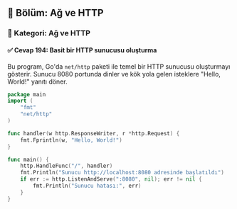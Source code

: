 ## 📘 Bölüm: Ağ ve HTTP  
### 🔹 Kategori: Ağ ve HTTP  
#### ✅ Cevap 194: Basit bir HTTP sunucusu oluşturma

Bu program, Go'da `net/http` paketi ile temel bir HTTP sunucusu oluşturmayı gösterir. Sunucu 8080 portunda dinler ve kök yola gelen isteklere "Hello, World!" yanıtı döner.

```go
package main
import (
    "fmt"
    "net/http"
)

func handler(w http.ResponseWriter, r *http.Request) {
    fmt.Fprintln(w, "Hello, World!")
}

func main() {
    http.HandleFunc("/", handler)
    fmt.Println("Sunucu http://localhost:8080 adresinde başlatıldı")
    if err := http.ListenAndServe(":8080", nil); err != nil {
        fmt.Println("Sunucu hatası:", err)
    }
}
```
